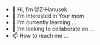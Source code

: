 - 👋 Hi, I’m @Z-Hanusek
- 👀 I’m interested in Your mom
- 🌱 I’m currently learning ...
- 💞️ I’m looking to collaborate on ...
- 📫 How to reach me ...

<!---
Z-Hanusek/Z-Hanusek is a ✨ special ✨ repository because its `README.md` (this file) appears on your GitHub profile.
You can click the Preview link to take a look at your changes.
--->
